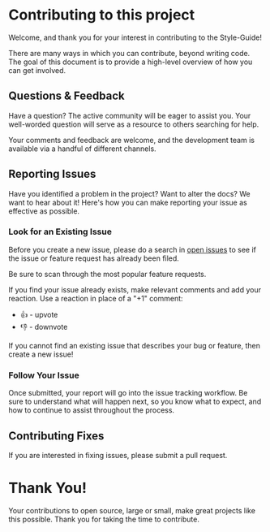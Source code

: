 # Contributing to this project

Welcome, and thank you for your interest in contributing to the Style-Guide!

There are many ways in which you can contribute, beyond writing code. The goal of this document is to provide a high-level overview of how you can get involved.

## Questions & Feedback

Have a question? The active community will be eager to assist you. Your well-worded question will serve as a resource to others searching for help.

Your comments and feedback are welcome, and the development team is available via a handful of different channels.

## Reporting Issues

Have you identified a problem in the project? Want to alter the docs? We want to hear about it! Here's how you can make reporting your issue as effective as possible.

### Look for an Existing Issue

Before you create a new issue, please do a search in [open issues](https://github.com/iTzSharkSV/Java-Style-Guide/issues) to see if the issue or feature request has already been filed.

Be sure to scan through the most popular feature requests.

If you find your issue already exists, make relevant comments and add your reaction. Use a reaction in place of a "+1" comment:

-   👍 - upvote
-   👎 - downvote

If you cannot find an existing issue that describes your bug or feature, then create a new issue!

### Follow Your Issue

Once submitted, your report will go into the issue tracking workflow. Be sure to understand what will happen next, so you know what to expect, and how to continue to assist throughout the process.

## Contributing Fixes

If you are interested in fixing issues,
please submit a pull request.

# Thank You!

Your contributions to open source, large or small, make great projects like this possible. Thank you for taking the time to contribute.
